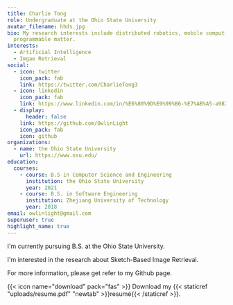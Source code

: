 ```yaml
---
title: Charlie Tong
role: Undergraduate at the Ohio State University
avatar_filename: hhds.jpg
bio: My research interests include distributed robotics, mobile computing and
  programmable matter.
interests:
  - Artificial Intelligence
  - Imgae Retrieval
social:
  - icon: twitter
    icon_pack: fab
    link: https://twitter.com/CharlieTong3
  - icon: linkedin
    icon_pack: fab
    link: https://www.linkedin.com/in/%E6%80%9D%E9%99%B6-%E7%AB%A5-a982431aa/
  - display:
      header: false
    link: https://github.com/OwlinLight
    icon_pack: fab
    icon: github
organizations:
  - name: the Ohio State University
    url: https://www.osu.edu/
education:
  courses:
    - course: B.S in Computer Science and Engineering
      institution: the Ohio State University
      year: 2021
    - course: B.S. in Software Engineering
      institution: Zhejiang University of Technology
      year: 2018
email: owlinlight@gmail.com
superuser: true
highlight_name: true
---
```

I'm currently pursuing B.S. at the Ohio State University.

I'm interested in the research about Sketch-Based Image Retrieval.

For more information, please get refer to my Github page.

{{< icon name="download" pack="fas" >}} Download my {{< staticref "uploads/resume.pdf" "newtab" >}}resumé{{< /staticref >}}.